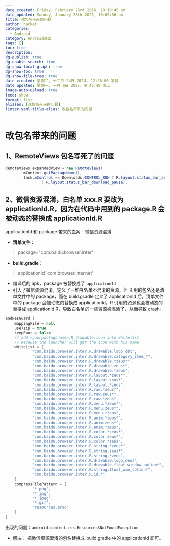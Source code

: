 ```yaml
---
date_created: Friday, February 23rd 2016, 10:10:45 pm
date_updated: Sunday, January 26th 2025, 10:09:56 am
title: 改包名带来的问题
author: hacket
categories:
  - Android
category: Android基础
tags: []
toc: true
description: 
dg-publish: true
dg-enable-search: true
dg-show-local-graph: true
dg-show-toc: true
dg-show-file-tree: true
date created: 星期二, 十二月 24日 2024, 12:26:00 凌晨
date updated: 星期一, 一月 6日 2025, 9:46:48 晚上
image-auto-upload: true
feed: show
format: list
aliases: [改包名带来的问题]
linter-yaml-title-alias: 改包名带来的问题
---
```


# 改包名带来的问题

## 1、RemoteViews 包名写死了的问题

```java
RemoteViews expandedView = new RemoteViews(
        mContext.getPackageName(),
        task.mControl == Downloads.CONTROL_RUN ? R.layout.status_bar_ongoing_event_progress_bar
                : R.layout.status_bar_download_pause);
```

## 2、微信资源混淆，白名单 xxx.R 要改为 applicationId.R，因为在代码中用到的 package.R 会被动态的替换成 applicationId.R

applicationId 和 package 带来的血案 - 微信资源混淆

- **清单文件：**

> package="com.baidu.browser.inter"

- **build.gradle：**

> applicationId 'com.browser.internet'

- 编译后的 apk，package 被替换成了 `applicationId`
- 引入了微信资源混淆，定义了一堆白名单不混淆的资源，但 R 用的包名还是清单文件中的 package，而在 build.gradle 定义了 applicationId 后，清单文件中的 package 会被动态的替换成 applicationId，R 引用的资源也会被动态的替换成 applicationId.R，导致白名单的一些资源被混淆了，从而导致 crash。

```groovy
andResGuard {
    mappingFile = null
    use7zip = true
    keepRoot = false
    // add <yourpackagename>.R.drawable.icon into whitelist.
    // because the launcher will get the icon with his name
    whiteList = [
            "com.baidu.browser.inter.R.drawable.logo_obt",
            "com.baidu.browser.inter.R.drawable.category_item_*",
            "com.baidu.browser.inter.R.drawable.*zeus*",
            "com.baidu.browser.inter.R.drawable.zeus*",
            "com.baidu.browser.inter.R.drawable.*zeus",
            "com.baidu.browser.inter.R.layout.*zeus*",
            "com.baidu.browser.inter.R.layout.zeus*",
            "com.baidu.browser.inter.R.layout.*zeus",
            "com.baidu.browser.inter.R.raw.*zeus*",
            "com.baidu.browser.inter.R.raw.zeus*",
            "com.baidu.browser.inter.R.raw.*zeus",
            "com.baidu.browser.inter.R.menu.*zeus*",
            "com.baidu.browser.inter.R.menu.zeus*",
            "com.baidu.browser.inter.R.menu.*zeus",
            "com.baidu.browser.inter.R.anim.*zeus*",
            "com.baidu.browser.inter.R.anim.zeus*",
            "com.baidu.browser.inter.R.anim.*zeus",
            "com.baidu.browser.inter.R.color.*zeus*",
            "com.baidu.browser.inter.R.color.zeus*",
            "com.baidu.browser.inter.R.color.*zeus",
            "com.baidu.browser.inter.R.string.*zeus*",
            "com.baidu.browser.inter.R.string.zeus*",
            "com.baidu.browser.inter.R.string.*zeus",
            "com.baidu.browser.inter.R.drawable.logo_news",
            "com.baidu.browser.inter.R.drawable.float_window_option*",
            "com.baidu.browser.inter.R.string.float_win_option*",
            "com.baidu.browser.inter.R.id.*"
    ]
    compressFilePattern = [
            "*.png",
            "*.jpg",
            "*.jpeg",
            "*.gif",
            "resources.arsc"
    ]
}
```

出现的问题：`android.content.res.Resources$NotFoundException`

- 解决：
把微信资源混淆的包名替换成 build.gradle 中的 applicationId 即可。
